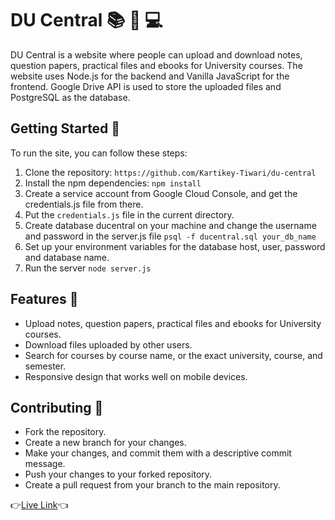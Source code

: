 # DU Central :books: :file_folder: :computer:

DU Central is a website where people can upload and download notes, question papers, practical files and ebooks for University courses. The website uses Node.js for the backend and Vanilla JavaScript for the frontend. Google Drive API is used to store the uploaded files and PostgreSQL as the database.

## Getting Started :rocket:

To run the site, you can follow these steps:

1. Clone the repository:
   `https://github.com/Kartikey-Tiwari/du-central`
2. Install the npm dependencies:
   `npm install`
3. Create a service account from Google Cloud Console, and get the credentials.js file from there.
4. Put the `credentials.js` file in the current directory.
5. Create database ducentral on your machine and change the username and password in the server.js file
   `psql -f ducentral.sql your_db_name`
6. Set up your environment variables for the database host, user, password and database name.
6. Run the server
   `node server.js`

## Features :star2:

- Upload notes, question papers, practical files and ebooks for University courses.
- Download files uploaded by other users.
- Search for courses by course name, or the exact university, course, and semester.
- Responsive design that works well on mobile devices.

## Contributing :handshake:

- Fork the repository.
- Create a new branch for your changes.
- Make your changes, and commit them with a descriptive commit message.
- Push your changes to your forked repository.
- Create a pull request from your branch to the main repository.

:point_right:[Live Link](https://du-central.onrender.com/):point_left:
